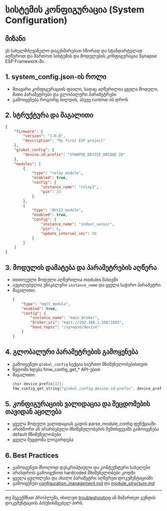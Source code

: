 # სისტემის კონფიგურაცია (System Configuration)

## მიზანი

ეს სახელმძღვანელო დაგეხმარებათ სწორად და სტანდარტულად აღწეროთ და მართოთ სისტემის და მოდულების კონფიგურაცია Synapse ESP Framework-ში.

## 1. system_config.json-ის როლი

- მთავარი კონფიგურაციის ფაილი, სადაც აღწერილია ყველა მოდული, მათი პარამეტრები და გლობალური პარამეტრები
- გამოიყენება როგორც ბილდის, ასევე runtime-ის დროს

## 2. სტრუქტურა და მაგალითი

```json
{
    "firmware": {
        "version": "1.0.0",
        "description": "My first ESP project"
    },
    "global_config": {
        "device.id.prefix": "SYNAPSE_DEVICE_UNIQUE_ID"
    },
    "modules": [
        {
            "type": "relay_module",
            "enabled": true,
            "config": {
                "instance_name": "relay1",
                "pin": 23
            }
        },
        {
            "type": "dht22_module",
            "enabled": true,
            "config": {
                "instance_name": "indoor_sensor",
                "pin": 4,
                "update_interval_sec": 30
            }
        }
    ]
}
```

## 3. მოდულის დამატება და პარამეტრების აღწერა

- თითოეული მოდული აღწერილია modules მასივში
- აუცილებელია უნიკალური `instance_name` და ყველა საჭირო პარამეტრი
- მაგალითი:
  ```json
  {
      "type": "mqtt_module",
      "enabled": true,
      "config": {
          "instance_name": "main_broker",
          "broker_uri": "mqtt://192.168.1.160:1883",
          "base_topic": "/synapse/device"
      }
  }
  ```

## 4. გლობალური პარამეტრების გამოყენება

- გამოიყენეთ `global_config` სექცია საერთო მნიშვნელობებისთვის
- წვდომა ხდება fmw_config_get_* API-ებით
- მაგალითი:
  ```c
  char device_prefix[32];
  fmw_config_get_string("global_config.device.id.prefix", device_prefix, sizeof(device_prefix));
  ```

## 5. კონფიგურაციის ვალიდაცია და შეცდომების თავიდან აცილება

- ყველა მოდული ვალიდაციას გადის parse_module_config ფუნქციაში
- არასწორი ან არარსებული მნიშვნელობების შემთხვევაში გამოიყენება default მნიშვნელობები
- ყველა შეცდომა ლოგირდება

## 6. Best Practices

- გამოიყენეთ მხოლოდ დესკრიპტიული და კონტექსტური სახელები
- არასდროს გამოიყენოთ hardcoded მნიშვნელობები კოდში
- ყველა ცვლილება და ახალი პარამეტრი აღწერეთ დოკუმენტაციაში
- გამოიყენეთ [configuration_management.md](../convention/configuration_management.md) და [module_structure.md](../convention/module_structure.md)

---

თუ შეგექმნათ პრობლემა, იხილეთ [troubleshooting](../troubleshooting/) ან მიმართეთ გუნდის დოკუმენტაციის პასუხისმგებელ პირს.

